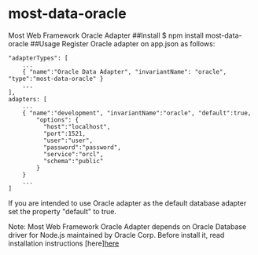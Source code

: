 # most-data-oracle
Most Web Framework Oracle Adapter
##Install
$ npm install most-data-oracle
##Usage
Register Oracle adapter on app.json as follows:

    "adapterTypes": [
        ...
        { "name":"Oracle Data Adapter", "invariantName": "oracle", "type":"most-data-oracle" }
        ...
    ],
    adapters: [
        ...
        { "name":"development", "invariantName":"oracle", "default":true,
            "options": {
              "host":"localhost",
              "port":1521,
              "user":"user",
              "password":"password",
              "service":"orcl",
              "schema":"public"
            }
        }
        ...
    ]

If you are intended to use Oracle adapter as the default database adapter set the property "default" to true.

 Note: Most Web Framework Oracle Adapter depends on Oracle Database driver for Node.js maintained by Oracle Corp.
 Before install it, read installation instructions [here][here](/oracle/node-oracledb/blob/master/INSTALL.md)
